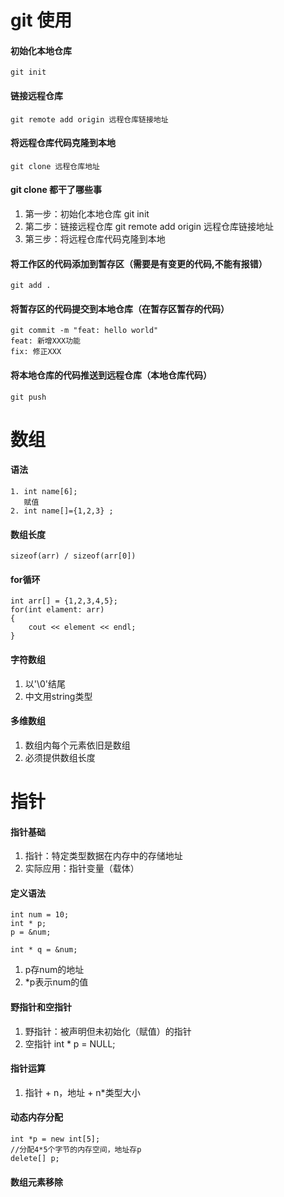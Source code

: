 # git 使用

#### 初始化本地仓库
    git init

#### 链接远程仓库
    git remote add origin 远程仓库链接地址

#### 将远程仓库代码克隆到本地
    git clone 远程仓库地址

#### git clone 都干了哪些事
1. 第一步：初始化本地仓库 git init
2. 第二步：链接远程仓库 git remote add origin 远程仓库链接地址
3. 第三步：将远程仓库代码克隆到本地

#### 将工作区的代码添加到暂存区（需要是有变更的代码,不能有报错）
    git add .

#### 将暂存区的代码提交到本地仓库（在暂存区暂存的代码）
    git commit -m "feat: hello world"
    feat: 新增XXX功能
    fix: 修正XXX

#### 将本地仓库的代码推送到远程仓库（本地仓库代码）
    git push


# 数组

#### 语法
    1. int name[6];
       赋值
    2. int name[]={1,2,3} ;  
   
#### 数组长度
    sizeof(arr) / sizeof(arr[0])

#### for循环
    int arr[] = {1,2,3,4,5};
    for(int elament: arr)
    {
        cout << element << endl;
    }

#### 字符数组
1. 以'\0'结尾
2. 中文用string类型

#### 多维数组
1. 数组内每个元素依旧是数组
2. 必须提供数组长度

# 指针

#### 指针基础
1. 指针：特定类型数据在内存中的存储地址
2. 实际应用：指针变量（载体）

#### 定义语法
    int num = 10;
    int * p;
    p = &num;

    int * q = &num;
1. p存num的地址
2. *p表示num的值

#### 野指针和空指针
1. 野指针：被声明但未初始化（赋值）的指针
2. 空指针
    int * p = NULL;

#### 指针运算
1. 指针 + n，地址 + n*类型大小

#### 动态内存分配
    int *p = new int[5];  
    //分配4*5个字节的内存空间，地址存p
    delete[] p;

#### 数组元素移除
